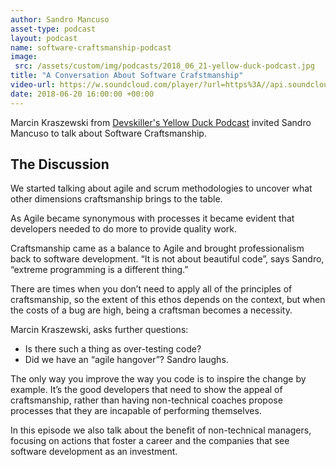 ```yaml
---
author: Sandro Mancuso
asset-type: podcast
layout: podcast
name: software-craftsmanship-podcast
image:
 src: /assets/custom/img/podcasts/2018_06_21-yellow-duck-podcast.jpg
title: "A Conversation About Software Crafstmanship"
video-url: https://w.soundcloud.com/player/?url=https%3A//api.soundcloud.com/tracks/328003169&amp;color=ff5500
date: 2018-06-20 16:00:00 +00:00
---
```


Marcin Kraszewski from [Devskiller's Yellow Duck Podcast](https://soundcloud.com/theyellowduckpodcast) invited Sandro Mancuso to talk about Software Craftsmanship.

## The Discussion

We started talking about agile and scrum methodologies to uncover what other dimensions craftsmanship brings to the table.

As Agile became synonymous with processes it became evident that developers needed to do more to provide quality work.

Craftsmanship came as a balance to Agile and brought professionalism back to software development. “It is not about beautiful code”, says Sandro, “extreme programming is a different thing.”

There are times when you don’t need to apply all of the principles of craftsmanship, so the extent of this ethos depends on the context, but when the costs of a bug are high, being a craftsman becomes a necessity.

Marcin Kraszewski, asks further questions:

* Is there such a thing as over-testing code?    
* Did we have an “agile hangover”? Sandro laughs.     

The only way you improve the way you code is to inspire the change by example. It’s the good developers that need to show the appeal of craftsmanship, rather than having non-technical coaches propose processes that they are incapable of performing themselves.

In this episode we also talk about the benefit of non-technical managers, focusing on actions that foster a career and the companies that see software development as an investment.
